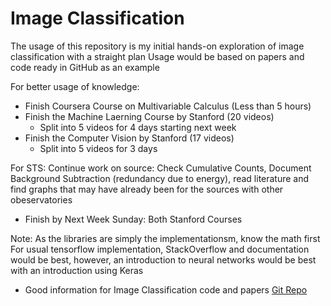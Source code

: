 # Image Classification

The usage of this repository is my initial hands-on exploration of image classification with a straight plan
Usage would be based on papers and code ready in GitHub as an example

For better usage of knowledge:
- Finish Coursera Course on Multivariable Calculus (Less than 5 hours)
- Finish the Machine Laerning Course by Stanford (20 videos)
    - Split into 5 videos for 4 days starting next week
- Finish the Computer Vision by Stanford (17 videos)
    - Split into 5 videos for 3 days

For STS: Continue work on source: Check Cumulative Counts, Document Background Subtraction (redundancy due to energy), read literature and find graphs that may have already been for the sources with other obeservatories

- Finish by Next Week Sunday: Both Stanford Courses

Note: As the libraries are simply the implementationsm, know the math first
For usual tensorflow implementation, StackOverflow and documentation would be best, however, an introduction to neural networks would be best with an introduction using Keras

- Good information for Image Classification code and papers
[Git Repo](https://github.com/weiaicunzai/awesome-image-classification)